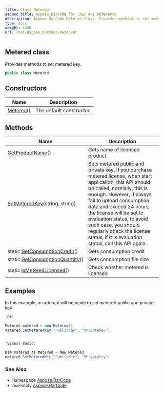 ```yaml
---
title: Class Metered
second_title: Aspose.BarCode for .NET API Reference
description: Aspose.BarCode.Metered class. Provides methods to set metered key
type: docs
weight: 1550
url: /net/aspose.barcode/metered/
---
```

## Metered class

Provides methods to set metered key.

```csharp
public class Metered
```

## Constructors

| Name | Description |
| --- | --- |
| [Metered](metered/)() | The default constructor. |

## Methods

| Name | Description |
| --- | --- |
| [GetProductName](../../aspose.barcode/metered/getproductname/)() | Gets name of licensed product |
| [SetMeteredKey](../../aspose.barcode/metered/setmeteredkey/)(string, string) | Sets metered public and private key. If you purchase metered license, when start application, this API should be called, normally, this is enough. However, if always fail to upload consumption data and exceed 24 hours, the license will be set to evaluation status, to avoid such case, you should regularly check the license status, if it is evaluation status, call this API again. |
| static [GetConsumptionCredit](../../aspose.barcode/metered/getconsumptioncredit/)() | Gets consumption credit |
| static [GetConsumptionQuantity](../../aspose.barcode/metered/getconsumptionquantity/)() | Gets consumption file size |
| static [IsMeteredLicensed](../../aspose.barcode/metered/ismeteredlicensed/)() | Check whether metered is licensed |

## Examples

In this example, an attempt will be made to set metered public and private key

```csharp
[C#]

Metered matered = new Metered();
matered.SetMeteredKey("PublicKey", "PrivateKey");


[Visual Basic]

Dim matered As Metered = New Metered
matered.SetMeteredKey("PublicKey", "PrivateKey")
```

### See Also

* namespace [Aspose.BarCode](../../aspose.barcode/)
* assembly [Aspose.BarCode](../../)


